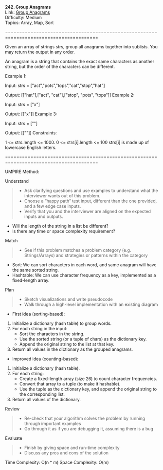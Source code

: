 **242. Group Anagrams**  
Link: [Group Anagrams](https://neetcode.io/problems/anagram-groups?list=neetcode150)  
Difficulty: Medium  
Topics: Array, Map, Sort

=======================================================================================

Given an array of strings strs, group all anagrams together into sublists. You may return the output in any order.

An anagram is a string that contains the exact same characters as another string, but the order of the characters can be different.

Example 1:

Input: strs = ["act","pots","tops","cat","stop","hat"]

Output: [["hat"],["act", "cat"],["stop", "pots", "tops"]]
Example 2:

Input: strs = ["x"]

Output: [["x"]]
Example 3:

Input: strs = [""]

Output: [[""]]
Constraints:

1 <= strs.length <= 1000.
0 <= strs[i].length <= 100
strs[i] is made up of lowercase English letters.

=======================================================================================

UMPIRE Method:

Understand
> - Ask clarifying questions and use examples to understand what the interviewer wants out of this problem.
> - Choose a “happy path” test input, different than the one provided, and a few edge case inputs.
> - Verify that you and the interviewer are aligned on the expected inputs and outputs.
- Will the length of the string in a list be different?  
- Is there any time or space complexity requirement? 

Match
> - See if this problem matches a problem category (e.g. Strings/Arrays) and strategies or patterns within the category
- Sort: We can sort characters in each word, and same anagram will have the same sorted string.
- Hashtable: We can use character frequency as a key, implemented as a fixed-length array.

Plan
> - Sketch visualizations and write pseudocode
> - Walk through a high-level implementation with an existing diagram
- First idea (sorting-based):
1. Initialize a dictionary (hash table) to group words.
2. For each string in the input:
   - Sort the characters in the string.
   - Use the sorted string (or a tuple of chars) as the dictionary key.
   - Append the original string to the list at that key.
4. Return all values in the dictionary as the grouped anagrams.

- Improved idea (counting-based):
1. Initialize a dictionary (hash table).
2. For each string:
   - Create a fixed-length array (size 26) to count character frequencies.
   - Convert that array to a tuple (to make it hashable).
   - Use the tuple as the dictionary key, and append the original string to the corresponding list.
4. Return all values of the dictionary.

Review
> - Re-check that your algorithm solves the problem by running through important examples
> - Go through it as if you are debugging it, assuming there is a bug

Evaluate
> - Finish by giving space and run-time complexity
> - Discuss any pros and cons of the solution


Time Complexity: O(n * m)
Space Complexity: O(m)
